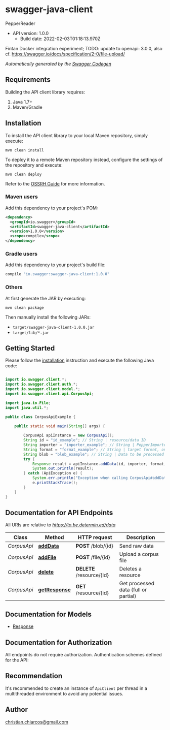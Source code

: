 # swagger-java-client

PepperReader
- API version: 1.0.0
  - Build date: 2022-02-03T01:18:13.970Z

Fintan Docker integration experiment; TODO: update to openapi: 3.0.0, also cf. https://swagger.io/docs/specification/2-0/file-upload/


*Automatically generated by the [Swagger Codegen](https://github.com/swagger-api/swagger-codegen)*


## Requirements

Building the API client library requires:
1. Java 1.7+
2. Maven/Gradle

## Installation

To install the API client library to your local Maven repository, simply execute:

```shell
mvn clean install
```

To deploy it to a remote Maven repository instead, configure the settings of the repository and execute:

```shell
mvn clean deploy
```

Refer to the [OSSRH Guide](http://central.sonatype.org/pages/ossrh-guide.html) for more information.

### Maven users

Add this dependency to your project's POM:

```xml
<dependency>
  <groupId>io.swagger</groupId>
  <artifactId>swagger-java-client</artifactId>
  <version>1.0.0</version>
  <scope>compile</scope>
</dependency>
```

### Gradle users

Add this dependency to your project's build file:

```groovy
compile "io.swagger:swagger-java-client:1.0.0"
```

### Others

At first generate the JAR by executing:

```shell
mvn clean package
```

Then manually install the following JARs:

* `target/swagger-java-client-1.0.0.jar`
* `target/lib/*.jar`

## Getting Started

Please follow the [installation](#installation) instruction and execute the following Java code:

```java

import io.swagger.client.*;
import io.swagger.client.auth.*;
import io.swagger.client.model.*;
import io.swagger.client.api.CorpusApi;

import java.io.File;
import java.util.*;

public class CorpusApiExample {

    public static void main(String[] args) {
        
        CorpusApi apiInstance = new CorpusApi();
        String id = "id_example"; // String | resource/data ID
        String importer = "importer_example"; // String | PepperImporter
        String format = "format_example"; // String | target format, one of CoNLL-RDF, CoNLL or POWLA
        String blob = "blob_example"; // String | Data to be processed
        try {
            Response result = apiInstance.addData(id, importer, format, blob);
            System.out.println(result);
        } catch (ApiException e) {
            System.err.println("Exception when calling CorpusApi#addData");
            e.printStackTrace();
        }
    }
}

```

## Documentation for API Endpoints

All URIs are relative to *https://to.be.determin.ed/data*

Class | Method | HTTP request | Description
------------ | ------------- | ------------- | -------------
*CorpusApi* | [**addData**](docs/CorpusApi.md#addData) | **POST** /blob/{id} | Send raw data
*CorpusApi* | [**addFile**](docs/CorpusApi.md#addFile) | **POST** /file/{id} | Upload a corpus file
*CorpusApi* | [**delete**](docs/CorpusApi.md#delete) | **DELETE** /resource/{id} | Deletes a resource
*CorpusApi* | [**getResponse**](docs/CorpusApi.md#getResponse) | **GET** /resource/{id} | Get processed data (full or partial)


## Documentation for Models

 - [Response](docs/Response.md)


## Documentation for Authorization

All endpoints do not require authorization.
Authentication schemes defined for the API:

## Recommendation

It's recommended to create an instance of `ApiClient` per thread in a multithreaded environment to avoid any potential issues.

## Author

christian.chiarcos@gmail.com

